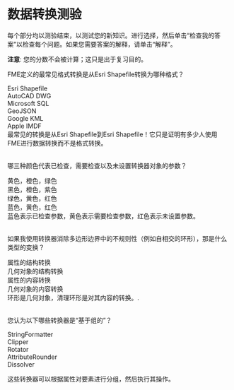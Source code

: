 # 数据转换测验

每个部分均以测验结束，以测试您的新知识。进行选择，然后单击“检查我的答案”以检查每个问题。如果您需要答案的解释，请单击“解释”。

**注意**: 您的分数不会被计算；这只是出于复习目的。

<quiz name="">
  <question>
    <p>
    FME定义的最常见格式转换是从Esri Shapefile转换为哪种格式？
    </p>
    <answer correct>Esri Shapefile</answer><br>
    <answer>AutoCAD DWG</answer><br>
    <answer>Microsoft SQL</answer><br>
    <answer>GeoJSON</answer><br>
    <answer>Google KML</answer><br>
    <answer>Apple IMDF</answer><br>
    <explanation>最常见的转换是从Esri Shapefile到Esri Shapefile！它只是证明有多少人使用FME进行数据转换而不是格式转换。</explanation>
  </question><br><br>

  <question>
    <p>
    哪三种颜色代表已检查，需要检查以及未设置转换器对象的参数？
    </p>
    <answer>黄色，橙色，绿色</answer><br>
    <answer>黑色，橙色，紫色</answer><br>
    <answer>绿色，黄色，红色</answer><br>
    <answer correct>蓝色，黄色，红色</answer><br>
    <explanation>蓝色表示已检查参数，黄色表示需要检查参数，红色表示未设置参数。</explanation>
  </question><br><br>

  <question>
    <p>
      如果我使用转换器消除多边形边界中的不规则性（例如自相交的环形），那是什么类型的变换？
    </p>
    <answer>属性的结构转换</answer><br>
    <answer>几何对象的结构转换</answer><br>
    <answer>属性的内容转换</answer><br>
    <answer correct>几何对象的内容转换</answer><br>
    <explanation>环形是几何对象，清理环形是对其内容的转换。.</explanation>
  </question><br><br>


  <question multiple>
    <p>
    您认为以下哪些转换器是“基于组的”？
    </p>
    <answer>StringFormatter</answer><br>
    <answer correct>Clipper</answer><br>
    <answer>Rotator</answer><br>
    <answer>AttributeRounder</answer><br>
    <answer correct>Dissolver</answer><br>
    <explanation>
      <p>
      这些转换器可以根据属性对要素进行分组，然后执行其操作。
      </p>
    </explanation>
  </question>
</quiz>
